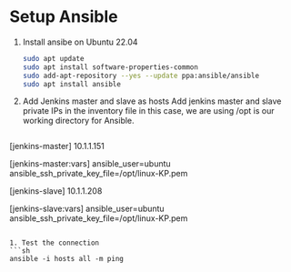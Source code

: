 
# Setup Ansible
1. Install ansibe on Ubuntu 22.04 
   ```sh 
   sudo apt update
   sudo apt install software-properties-common
   sudo add-apt-repository --yes --update ppa:ansible/ansible
   sudo apt install ansible
   ```

2. Add Jenkins master and slave as hosts 
Add jenkins master and slave private IPs in the inventory file 
in this case, we are using /opt is our working directory for Ansible. 
   ```
 [jenkins-master]
10.1.1.151

[jenkins-master:vars]
ansible_user=ubuntu
ansible_ssh_private_key_file=/opt/linux-KP.pem



[jenkins-slave]
10.1.1.208

[jenkins-slave:vars]
ansible_user=ubuntu
ansible_ssh_private_key_file=/opt/linux-KP.pem   
   ```

1. Test the connection  
   ```sh
   ansible -i hosts all -m ping 
   ```

